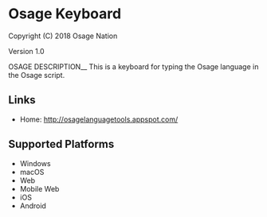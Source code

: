 Osage Keyboard
=====================

Copyright (C) 2018 Osage Nation

Version 1.0

OSAGE DESCRIPTION__
This is a keyboard for typing the Osage language in the Osage script.

Links
-----

 * Home:     <http://osagelanguagetools.appspot.com/>

Supported Platforms
-------------------
 * Windows
 * macOS
 * Web
 * Mobile Web
 * iOS
 * Android

 